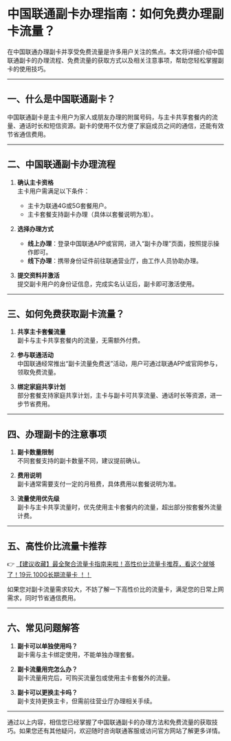 # 中国联通副卡办理指南：如何免费办理副卡流量？

在中国联通办理副卡并享受免费流量是许多用户关注的焦点。本文将详细介绍中国联通副卡的办理流程、免费流量的获取方式以及相关注意事项，帮助您轻松掌握副卡的使用技巧。

---

## 一、什么是中国联通副卡？

中国联通副卡是主卡用户为家人或朋友办理的附属号码，与主卡共享套餐内的流量、通话时长和短信资源。副卡的使用不仅方便了家庭成员之间的通信，还能有效节省通信费用。

---

## 二、中国联通副卡办理流程

1. **确认主卡资格**  
   主卡用户需满足以下条件：  
   - 主卡为联通4G或5G套餐用户。  
   - 主卡套餐支持副卡办理（具体以套餐说明为准）。  

2. **选择办理方式**  
   - **线上办理**：登录中国联通APP或官网，进入“副卡办理”页面，按照提示操作即可。  
   - **线下办理**：携带身份证件前往联通营业厅，由工作人员协助办理。  

3. **提交资料并激活**  
   提交副卡用户的身份证信息，完成实名认证后，副卡即可激活使用。

---

## 三、如何免费获取副卡流量？

1. **共享主卡套餐流量**  
   副卡与主卡共享套餐内的流量，无需额外付费。  

2. **参与联通活动**  
   中国联通经常推出“副卡流量免费送”活动，用户可通过联通APP或官网参与，领取免费流量。  

3. **绑定家庭共享计划**  
   部分套餐支持家庭共享计划，主卡与副卡可共享流量、通话时长等资源，进一步节省费用。

---

## 四、办理副卡的注意事项

1. **副卡数量限制**  
   不同套餐支持的副卡数量不同，建议提前确认。  

2. **费用说明**  
   副卡通常需要支付一定的月租费，具体费用以套餐说明为准。  

3. **流量使用优先级**  
   副卡与主卡共享流量时，优先使用主卡套餐内的流量，超出部分按套餐外流量计费。

---

## 五、高性价比流量卡推荐

👉 [【建议收藏】最全聚合流量卡指南来啦！高性价比流量卡推荐，看这个就够了！19元 100G长期流量卡 ！！](https://bit.ly/Liuliangka)  

如果您对副卡流量需求较大，不妨了解一下高性价比的流量卡，满足您的日常上网需求，同时节省通信费用。

---

## 六、常见问题解答

1. **副卡可以单独使用吗？**  
   副卡需与主卡绑定使用，不能单独办理套餐。  

2. **副卡流量用完怎么办？**  
   副卡流量用完后，可购买流量包或使用主卡套餐外的流量。  

3. **副卡可以更换主卡吗？**  
   副卡支持更换主卡，但需前往营业厅办理相关手续。

---

通过以上内容，相信您已经掌握了中国联通副卡的办理方法和免费流量的获取技巧。如果您还有其他疑问，欢迎随时咨询联通客服或访问官方网站了解更多详情。